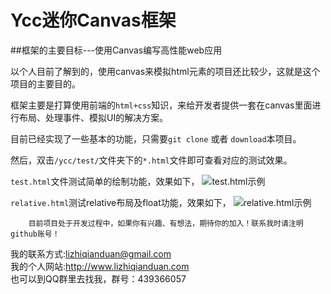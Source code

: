 Ycc迷你Canvas框架
=========================
##框架的主要目标---使用Canvas编写高性能web应用

以个人目前了解到的，使用canvas来模拟html元素的项目还比较少，这就是这个项目的主要目的。

框架主要是打算使用前端的`html+css`知识，来给开发者提供一套在canvas里面进行布局、处理事件、模拟UI的解决方案。

目前已经实现了一些基本的功能，只需要`git clone` 或者 `download`本项目。

然后，双击`/ycc/test/`文件夹下的`*.html`文件即可查看对应的测试效果。

`test.html`文件测试简单的绘制功能，效果如下，
![](https://github.com/lizhiqianduan/ycc/raw/master/docs/images/test.png "test.html示例")

`relative.html`测试relative布局及float功能，效果如下，
![](https://github.com/lizhiqianduan/ycc/raw/master/docs/images/relative.png "relative.html示例")

        目前项目处于开发过程中，如果你有兴趣、有想法，期待你的加入！联系我时请注明github账号！
我的联系方式:lizhiqianduan@gmail.com <br>
我的个人网站:http://www.lizhiqianduan.com <br>
也可以到QQ群里去找我，群号：439366057